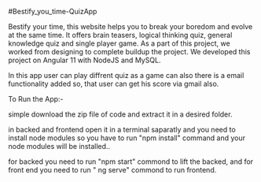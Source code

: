 #Bestify_you_time-QuizApp

Bestify your time, this website helps you to break your boredom and evolve at the same time. It offers brain teasers, 
logical thinking quiz, general knowledge quiz and single player game. As a part of this project, 
we worked from designing to complete buildup the project. We developed this project on Angular 11 with NodeJS and MySQL.

In this app user can play diffrent quiz as a game can also there is a email functionality added so, that user can get his score via gmail also.

To Run the App:-

simple download the zip file of code and extract it in a desired folder.

in backed and frontend open it in a terminal saparatly and you need to install node modules so you have to run "npm install" command 
and your node modules will be installed..

for backed you need to run "npm start" commond to lift the backed, and 
for front end you need to run " ng serve" commond to run frontend.
